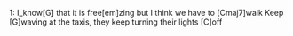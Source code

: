 
1: 
I_know[G] that it is free[em]zing but I think we have to [Cmaj7]walk
Keep [G]waving at the taxis, they keep turning their lights [C]off
